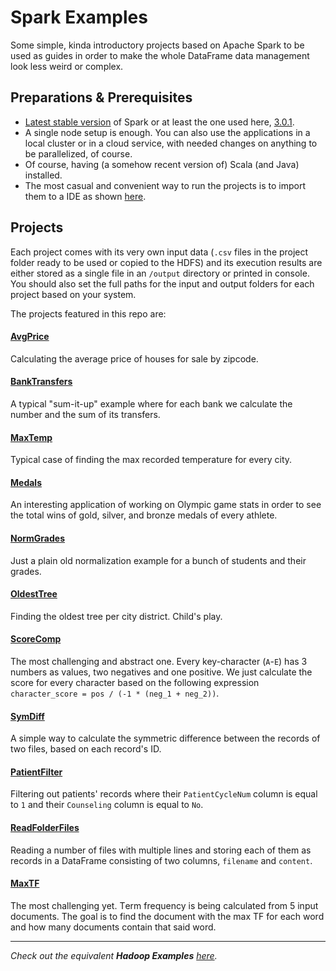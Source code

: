 # Spark Examples
Some simple, kinda introductory projects based on Apache Spark to be used as guides in order to make the whole DataFrame data management look less weird or complex.

## Preparations & Prerequisites
* [Latest stable version](https://spark.apache.org/docs/latest/) of Spark or at least the one used here, [3.0.1](https://spark.apache.org/docs/3.0.1/).
*  A single node setup is enough. You can also use the applications in a local cluster or in a cloud service, with needed changes on anything to be parallelized, of course.
* Of course, having (a somehow recent version of) Scala (and Java) installed. 
* The most casual and convenient way to run the projects is to import them to a IDE as shown [here](https://sparkbyexamples.com/spark/spark-setup-run-with-scala-intellij/).

## Projects
Each project comes with its very own input data (`.csv` files in the project folder ready to be used or copied to the HDFS) and its execution results are either stored as a single file in an `/output` directory or printed in console. You should also set the full paths for the input and output folders for each project based on your system.

The projects featured in this repo are:

#### [AvgPrice](https://github.com/Coursal/Spark-Examples/tree/main/AvgPrice)
Calculating the average price of houses for sale by zipcode.

#### [BankTransfers](https://github.com/Coursal/Spark-Examples/tree/main/BankTransfers)
A typical "sum-it-up" example where for each bank we calculate the number and the sum of its transfers.

#### [MaxTemp](https://github.com/Coursal/Spark-Examples/tree/main/MaxTemp)
Typical case of finding the max recorded temperature for every city.

#### [Medals](https://github.com/Coursal/Spark-Examples/tree/main/Medals)
An interesting application of working on Olympic game stats in order to see the total wins of gold, silver, and bronze medals of every athlete.

#### [NormGrades](https://github.com/Coursal/Spark-Examples/tree/main/NormGrades)
Just a plain old normalization example for a bunch of students and their grades.

#### [OldestTree](https://github.com/Coursal/Spark-Examples/tree/main/OldestTree)
Finding the oldest tree per city district. Child's play.

#### [ScoreComp](https://github.com/Coursal/Spark-Examples/tree/main/ScoreComp)
The most challenging and abstract one. Every key-character (`A`-`E`) has 3 numbers as values, two negatives and one positive. We just calculate the score for every character based on the following expression `character_score = pos / (-1 * (neg_1 + neg_2))`.

#### [SymDiff](https://github.com/Coursal/Spark-Examples/tree/main/SymDiff)
A simple way to calculate the symmetric difference between the records of two files, based on each record's ID.

#### [PatientFilter](https://github.com/Coursal/Spark-Examples/tree/main/PatientFilter)
Filtering out patients' records where their `PatientCycleNum` column is equal to `1` and their `Counseling` column is equal to `No`.

#### [ReadFolderFiles](https://github.com/Coursal/Spark-Examples/tree/main/ReadFolderFiles)
Reading a number of files with multiple lines and storing each of them as records in a DataFrame consisting of two columns, `filename` and `content`.

#### [MaxTF](https://github.com/Coursal/Spark-Examples/tree/main/MaxTF)
The most challenging yet. Τerm frequency is being calculated from 5 input documents. The goal is to find the document with the max TF for each word and how many documents contain that said word.

---

_Check out the equivalent **Hadoop Examples** [here](https://github.com/Coursal/Hadoop-Examples)._
